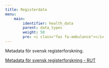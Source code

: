 ```yaml
---
title: Registerdata
menu:
    main:
        identifier: health_data
        parent: data_types
        weight: 50
        pre: <i class="fas fa-ambulance"></i>
---
```


Metadata för svensk registerforskning.

[Metadata för svensk registerforskning - RUT](rut)
